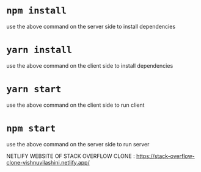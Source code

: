 #  `npm install`
use the above command on the server side to install dependencies

#  `yarn install`
use the above command on the client side to install dependencies

# `yarn start`
use the above command on the client side to run client

# `npm start`
use the above command on the server side to run server

NETLIFY WEBSITE OF STACK OVERFLOW CLONE :
https://stack-overflow-clone-vishnuvilashini.netlify.app/



